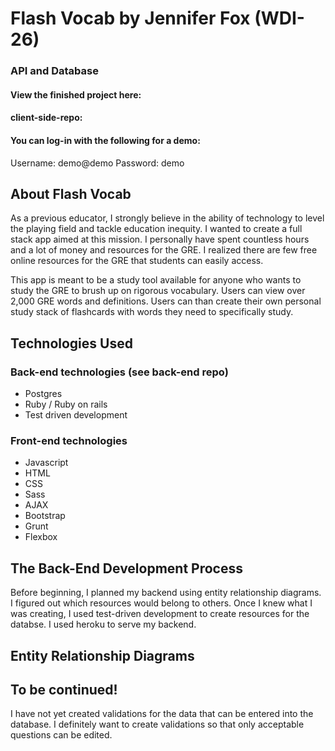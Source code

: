 # Flash Vocab by Jennifer Fox (WDI-26)
### API and Database

#### View the finished project here:
#### client-side-repo:

#### You can log-in with the following for a demo:
Username: demo@demo
Password: demo

## About Flash Vocab
As a previous educator, I strongly believe in the ability of technology to level the playing field and tackle education inequity. I wanted to create a full stack app aimed at this mission. I personally have spent countless hours and a lot of money and resources for the GRE. I realized there are few free online resources for the GRE that students can easily access.

This app is meant to be a study tool available for anyone who wants to study the GRE to brush up on rigorous vocabulary. Users can view over 2,000 GRE words and definitions. Users can than create their own personal study stack of flashcards with words they need to specifically study.

## Technologies Used
### Back-end technologies (see back-end repo)
* Postgres
* Ruby / Ruby on rails
* Test driven development

### Front-end technologies
* Javascript
* HTML
* CSS
* Sass
* AJAX
* Bootstrap
* Grunt
* Flexbox

## The Back-End Development Process
Before beginning, I planned my backend using entity relationship diagrams. I figured out which resources would belong to others. Once I knew what I was creating, I used test-driven development to create resources for the databse. I used heroku to serve my backend.

## Entity Relationship Diagrams


## To be continued!
I have not yet created validations for the data that can be entered into the database. I definitely want to create validations so that only acceptable questions can be edited. 
